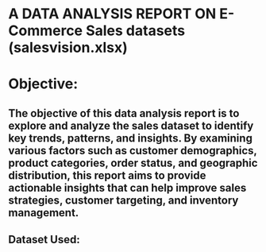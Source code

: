# A DATA ANALYSIS REPORT ON E-Commerce Sales datasets (salesvision.xlsx)

# Objective:
## The objective of this data analysis report is to explore and analyze the sales dataset to identify key trends, patterns, and insights. By examining various factors such as customer demographics, product categories, order status, and geographic distribution, this report aims to provide actionable insights that can help improve sales strategies, customer targeting, and inventory management.
## Dataset Used:
